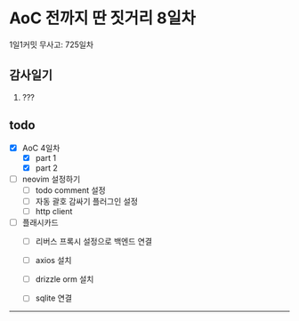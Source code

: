 # AoC 전까지 딴 짓거리 8일차

1일1커밋 무사고: 725일차

## 감사일기

1. ???

## todo

- [x] AoC 4일차
  - [x] part 1
  - [x] part 2
- [ ] neovim 설정하기
  - [ ] todo comment 설정
  - [ ] 자동 괄호 감싸기 플러그인 설정
  - [ ] http client
- [ ] 플래시카드
  - [ ] 리버스 프록시 설정으로 백엔드 연결
  - [ ] axios 설치
  - [ ] drizzle orm 설치
  - [ ] sqlite 연결


---



